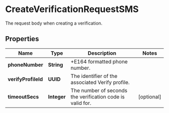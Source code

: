 

# CreateVerificationRequestSMS

The request body when creating a verification.

## Properties

Name | Type | Description | Notes
------------ | ------------- | ------------- | -------------
**phoneNumber** | **String** | +E164 formatted phone number. | 
**verifyProfileId** | **UUID** | The identifier of the associated Verify profile. | 
**timeoutSecs** | **Integer** | The number of seconds the verification code is valid for. |  [optional]



